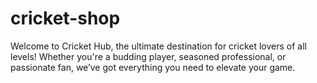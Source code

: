 # cricket-shop
Welcome to Cricket Hub, the ultimate destination for cricket lovers of all levels! Whether you're a budding player, seasoned professional, or passionate fan, we’ve got everything you need to elevate your game.
